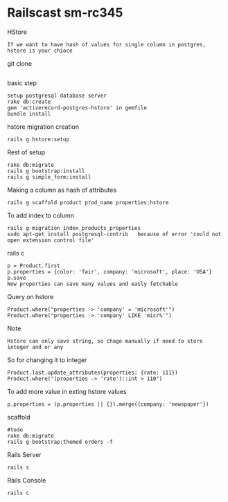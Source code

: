 Railscast sm-rc345
===================
HStore
```
If we want to have hash of values for single column in postgres, hstore is your chioce
```


git clone
```

```
basic step
```
setup postgresql database server
rake db:create
gem 'activerecord-postgres-hstore' in gemfile
bundle install
```
hstore migration creation
```
rails g hstore:setup
```
Rest of setup
```
rake db:migrate
rails g bootstrap:install
rails g simple_form:install
```
Making a column as hash of attributes
```
rails g scaffold product prod_name properties:hstore
```
To add index to column
```
rails g migration index_products_properties
sudo apt-get install postgresql-contrib   because of error 'could not open extension control file'

```
rails c
```
p = Product.first
p.properties = {color: 'fair', company: 'microsoft', place: 'USA'}
p.save
Now properties can save many values and easly fetchable
```
Query on hstore
```
Product.where("properties -> 'company' = 'microsoft'")
Product.where("properties -> 'company' LIKE 'micr%'")
```
Note
```
Hstore can only save string, so chage manually if need to store integer and or any
```
So for changing it to integer
```
Product.last.update_attributes(properties: {rate: 111})
Product.where("(properties -> 'rate')::int > 110")
```
To add more value in exting hstore values
```
p.properties = (p.properties || {}).merge({company: 'newspaper'})
```
scaffold
```
#todo
rake db:migrate
rails g bootstrap:themed orders -f
````
Rails Server
```
rails s
```
Rails Console
```
rails c
```